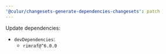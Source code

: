 ```yaml
---
'@culur/changesets-generate-dependencies-changesets': patch
---
```


Update dependencies:

- `devDependencies`:
  - `rimraf@^6.0.0`
